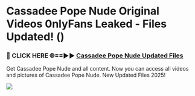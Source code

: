 # Cassadee Pope Nude Original Videos 0nlyFans Leaked - Files Updated! ()

<h3>🔴 CLICK HERE 🌐==►► <a href="https://tinyurl.com/2p9ay9w9" rel="nofollow">Cassadee Pope Nude Updated Files</a></h3>

Get Cassadee Pope Nude and all content. Now you can access all videos and pictures of Cassadee Pope Nude. New Updated Files 2025!

[![](https://i.imgur.com/KQgVmj3.gif)](https://tinyurl.com/2p9ay9w9)
